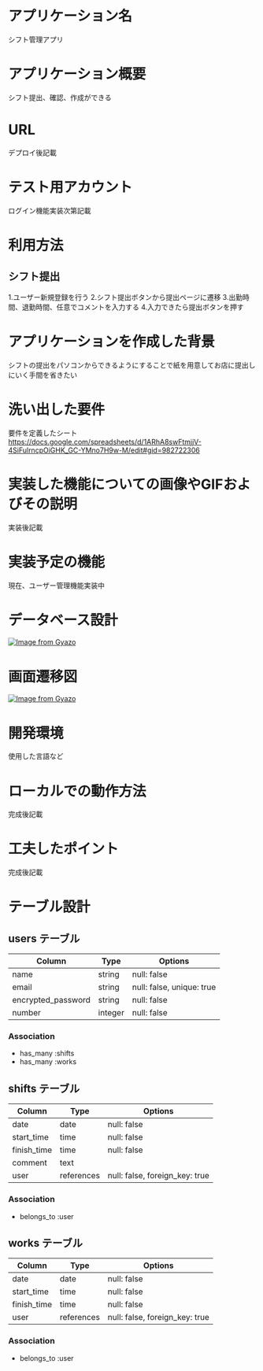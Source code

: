 # アプリケーション名
シフト管理アプリ

# アプリケーション概要
シフト提出、確認、作成ができる

# URL
デプロイ後記載

# テスト用アカウント
ログイン機能実装次第記載

# 利用方法
## シフト提出
1.ユーザー新規登録を行う
2.シフト提出ボタンから提出ページに遷移
3.出勤時間、退勤時間、任意でコメントを入力する
4.入力できたら提出ボタンを押す

## 
# アプリケーションを作成した背景
シフトの提出をパソコンからできるようにすることで紙を用意してお店に提出しにいく手間を省きたい
# 洗い出した要件
要件を定義したシート
https://docs.google.com/spreadsheets/d/1ARhA8swFtmjjV-4SiFulrncpOiGHK_GC-YMno7H9w-M/edit#gid=982722306
# 実装した機能についての画像やGIFおよびその説明
実装後記載

# 実装予定の機能
現在、ユーザー管理機能実装中
# データベース設計
[![Image from Gyazo](https://i.gyazo.com/2b4054640cbc7d93831205f328ff26aa.png)](https://gyazo.com/2b4054640cbc7d93831205f328ff26aa)

# 画面遷移図
[![Image from Gyazo](https://i.gyazo.com/3152537f0dfd7d861b8a44c0688a2abd.png)](https://gyazo.com/3152537f0dfd7d861b8a44c0688a2abd)

# 開発環境
使用した言語など

# ローカルでの動作方法
完成後記載

# 工夫したポイント
完成後記載




# テーブル設計

## users テーブル

| Column             | Type    | Options                   |
| ------------------ | ------- | ------------------------- |
| name               | string  | null: false               |
| email              | string  | null: false, unique: true |
| encrypted_password | string  | null: false               |
| number             | integer | null: false               |

### Association
- has_many :shifts
- has_many :works

## shifts テーブル

| Column             | Type       | Options                        |
| ------------------ | ---------- | ------------------------------ |
| date               | date       | null: false                    |
| start_time         | time       | null: false                    |
| finish_time        | time       | null: false                    |
| comment            | text       |                                |
| user               | references | null: false, foreign_key: true |

### Association
- belongs_to :user


## works テーブル

| Column             | Type       | Options                        |
| ------------------ | ---------- | ------------------------------ |
| date               | date       | null: false                    |
| start_time         | time       | null: false                    |
| finish_time        | time       | null: false                    |
| user               | references | null: false, foreign_key: true |

### Association
- belongs_to :user
